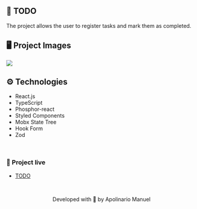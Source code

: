 ## 💚 TODO

The project allows the user to register tasks and mark them as completed.

## 🖥 Project Images

<img src="https://github.com/ap0l1js/timerr/blob/master/src/assets/todo.png" align="center" />

## ⚙️ Technologies

- React.js
- TypeScript
- Phosphor-react
- Styled Components
- Mobx State Tree
- Hook Form
- Zod

&nbsp;

### 🔗 Project live

- [TODO](https://todo-app-six-theta-26.vercel.app)

&nbsp;

<p align="center">Developed with 💙 by Apolinario Manuel</p>
